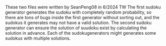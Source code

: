 These two files were written  by SeanPeng08 in 6/2024 TW
The first sudoku generator generates the sudoku with completely random probability, so there are tons of bugs inside the first generator without sorting out, and the sudokus it generates may not have a valid solution.
The second sudoku generator can ensure the solution of suudoku exist by calculating the solution in advance.
Each of the sudokugenerators might generates some sudokus with multiple solutions.
